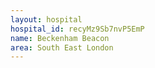 ```yaml
---
layout: hospital
hospital_id: recyMz9Sb7nvP5EmP
name: Beckenham Beacon
area: South East London
---
```

